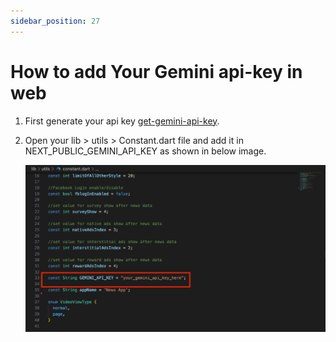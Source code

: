 ```yaml
---
sidebar_position: 27
---
```


# How to add Your Gemini api-key in web

1. First generate your api key [get-gemini-api-key](/docs/app/get-gemini-api-key.md).

2. Open your lib > utils > Constant.dart file and add it in NEXT_PUBLIC_GEMINI_API_KEY as shown in below image.

   ![create-api-key-button](/images/app/add-gemini-api-key-app.png)



